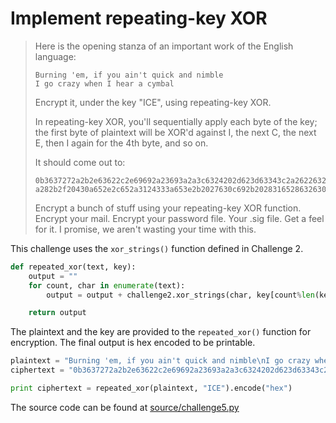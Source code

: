 # Implement repeating-key XOR

> Here is the opening stanza of an important work of the English language:
>
> ```
> Burning 'em, if you ain't quick and nimble
> I go crazy when I hear a cymbal
> ```
> Encrypt it, under the key "ICE", using repeating-key XOR.
>
> In repeating-key XOR, you'll sequentially apply each byte of the key; the first byte of plaintext will be XOR'd against I, the next C, the next E, then I again for the 4th byte, and so on.
>
> It should come out to:
>
> ```
> 0b3637272a2b2e63622c2e69692a23693a2a3c6324202d623d63343c2a26226324272765272
> a282b2f20430a652e2c652a3124333a653e2b2027630c692b20283165286326302e27282f
> ```
> Encrypt a bunch of stuff using your repeating-key XOR function. Encrypt your mail. Encrypt your password file. Your .sig file. Get a feel for it. I promise, we aren't wasting your time with this.

This challenge uses the ```xor_strings()``` function defined in Challenge 2.

```python
def repeated_xor(text, key):
	output = ""
	for count, char in enumerate(text):
		output = output + challenge2.xor_strings(char, key[count%len(key)])

	return output
```

The plaintext and the key are provided to the ```repeated_xor()``` function for encryption. The final output is hex encoded to be printable.

```python
plaintext = "Burning 'em, if you ain't quick and nimble\nI go crazy when I hear a cymbal"
ciphertext = "0b3637272a2b2e63622c2e69692a23693a2a3c6324202d623d63343c2a26226324272765272\na282b2f20430a652e2c652a3124333a653e2b2027630c692b20283165286326302e27282f"

print ciphertext = repeated_xor(plaintext, "ICE").encode("hex")
```

The source code can be found at [source/challenge5.py](source/challenge5.py)
